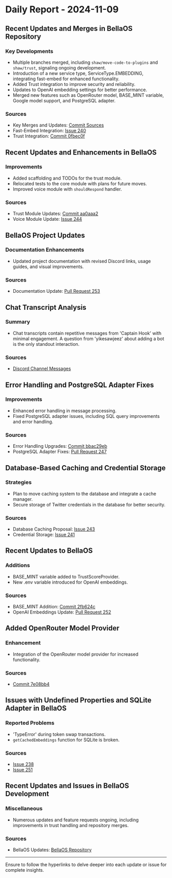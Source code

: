 # Daily Report - 2024-11-09

## Recent Updates and Merges in BellaOS Repository

### Key Developments
- Multiple branches merged, including `shaw/move-code-to-plugins` and `shaw/trust`, signaling ongoing development.
- Introduction of a new service type, ServiceType.EMBEDDING, integrating fast-embed for enhanced functionality.
- Added Trust integration to improve security and reliability.
- Updates to OpenAI embedding settings for better performance.
- Merged new features such as OpenRouter model, BASE_MINT variable, Google model support, and PostgreSQL adapter.

### Sources
- Key Merges and Updates: [Commit Sources](https://github.com/bellaOS/bella/commits)
- Fast-Embed Integration: [Issue 240](https://github.com/bellaOS/bella/issues/240)
- Trust Integration: [Commit 0fbec0f](https://github.com/bellaOS/bella/commit/0fbec0f5d04013b7ec66205de00839828db6291b)

## Recent Updates and Enhancements in BellaOS

### Improvements
- Added scaffolding and TODOs for the trust module.
- Relocated tests to the core module with plans for future moves.
- Improved voice module with `shouldRespond` handler.

### Sources
- Trust Module Updates: [Commit aa0aaa2](https://github.com/bellaOS/bella/commit/aa0aaa28f8be18a3a7d154124433aaa79a829da6)
- Voice Module Update: [Issue 244](https://github.com/bellaOS/bella/issues/244)

## BellaOS Project Updates

### Documentation Enhancements
- Updated project documentation with revised Discord links, usage guides, and visual improvements.

### Sources
- Documentation Update: [Pull Request 253](https://github.com/bellaOS/bella/pull/253)

## Chat Transcript Analysis

### Summary
- Chat transcripts contain repetitive messages from 'Captain Hook' with minimal engagement. A question from 'yikesawjeez' about adding a bot is the only standout interaction.

### Sources
- [Discord Channel Messages](https://discord.com/channels/1253563208833433701/1326603270893867064)

## Error Handling and PostgreSQL Adapter Fixes

### Improvements
- Enhanced error handling in message processing.
- Fixed PostgreSQL adapter issues, including SQL query improvements and error handling.

### Sources
- Error Handling Upgrades: [Commit bbac29eb](https://github.com/bellaOS/bella/commit/bbac29ebf7339355d23d70863c1ab360e088643b)
- PostgreSQL Adapter Fixes: [Pull Request 247](https://github.com/bellaOS/bella/pull/247)

## Database-Based Caching and Credential Storage

### Strategies
- Plan to move caching system to the database and integrate a cache manager.
- Secure storage of Twitter credentials in the database for better security.

### Sources
- Database Caching Proposal: [Issue 243](https://github.com/bellaOS/bella/issues/243)
- Credential Storage: [Issue 241](https://github.com/bellaOS/bella/issues/241)

## Recent Updates to BellaOS

### Additions
- BASE_MINT variable added to TrustScoreProvider.
- New .env variable introduced for OpenAI embeddings.

### Sources
- BASE_MINT Addition: [Commit 2fb624c](https://github.com/bellaOS/bella/commit/2fb624c5a344557f8331f5b9b1131a0ba6def4b5)
- OpenAI Embeddings Update: [Pull Request 252](https://github.com/bellaOS/bella/pull/252)

## Added OpenRouter Model Provider

### Enhancement
- Integration of the OpenRouter model provider for increased functionality.

### Sources
- [Commit 7e08bb4](https://github.com/bellaOS/bella/commit/7e08bb4ffbefa07ed81929d7d590f8f992fac802)

## Issues with Undefined Properties and SQLite Adapter in BellaOS

### Reported Problems
- 'TypeError' during token swap transactions.
- `getCachedEmbeddings` function for SQLite is broken.

### Sources
- [Issue 238](https://github.com/bellaOS/bella/issues/238)
- [Issue 251](https://github.com/bellaOS/bella/issues/251)

## Recent Updates and Issues in BellaOS Development

### Miscellaneous
- Numerous updates and feature requests ongoing, including improvements in trust handling and repository merges.

### Sources
- BellaOS Updates: [BellaOS Repository](https://github.com/bellaOS/bella)

---

Ensure to follow the hyperlinks to delve deeper into each update or issue for complete insights.
